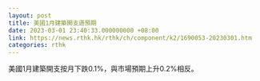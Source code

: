 ```yaml
---
layout: post
title: 美國1月建築開支遜預期
date: 2023-03-01 23:40:33.000000000 +08:00
link: https://news.rthk.hk/rthk/ch/component/k2/1690053-20230301.htm
categories: rthk
---
```


美國1月建築開支按月下跌0.1%，與市場預期上升0.2%相反。
